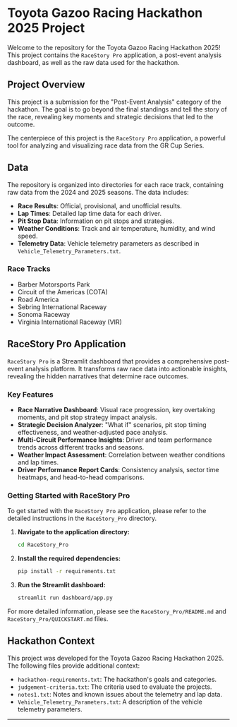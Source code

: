 # Toyota Gazoo Racing Hackathon 2025 Project

Welcome to the repository for the Toyota Gazoo Racing Hackathon 2025! This project contains the `RaceStory Pro` application, a post-event analysis dashboard, as well as the raw data used for the hackathon.

## Project Overview

This project is a submission for the "Post-Event Analysis" category of the hackathon. The goal is to go beyond the final standings and tell the story of the race, revealing key moments and strategic decisions that led to the outcome.

The centerpiece of this project is the `RaceStory Pro` application, a powerful tool for analyzing and visualizing race data from the GR Cup Series.

## Data

The repository is organized into directories for each race track, containing raw data from the 2024 and 2025 seasons. The data includes:

*   **Race Results**: Official, provisional, and unofficial results.
*   **Lap Times**: Detailed lap time data for each driver.
*   **Pit Stop Data**: Information on pit stops and strategies.
*   **Weather Conditions**: Track and air temperature, humidity, and wind speed.
*   **Telemetry Data**: Vehicle telemetry parameters as described in `Vehicle_Telemetry_Parameters.txt`.

### Race Tracks

*   Barber Motorsports Park
*   Circuit of the Americas (COTA)
*   Road America
*   Sebring International Raceway
*   Sonoma Raceway
*   Virginia International Raceway (VIR)

## RaceStory Pro Application

`RaceStory Pro` is a Streamlit dashboard that provides a comprehensive post-event analysis platform. It transforms raw race data into actionable insights, revealing the hidden narratives that determine race outcomes.

### Key Features

*   **Race Narrative Dashboard**: Visual race progression, key overtaking moments, and pit stop strategy impact analysis.
*   **Strategic Decision Analyzer**: "What if" scenarios, pit stop timing effectiveness, and weather-adjusted pace analysis.
*   **Multi-Circuit Performance Insights**: Driver and team performance trends across different tracks and seasons.
*   **Weather Impact Assessment**: Correlation between weather conditions and lap times.
*   **Driver Performance Report Cards**: Consistency analysis, sector time heatmaps, and head-to-head comparisons.

### Getting Started with RaceStory Pro

To get started with the `RaceStory Pro` application, please refer to the detailed instructions in the `RaceStory_Pro` directory.

1.  **Navigate to the application directory:**
    ```bash
    cd RaceStory_Pro
    ```

2.  **Install the required dependencies:**
    ```bash
    pip install -r requirements.txt
    ```

3.  **Run the Streamlit dashboard:**
    ```bash
    streamlit run dashboard/app.py
    ```

For more detailed information, please see the `RaceStory_Pro/README.md` and `RaceStory_Pro/QUICKSTART.md` files.

## Hackathon Context

This project was developed for the Toyota Gazoo Racing Hackathon 2025. The following files provide additional context:

*   `hackathon-requirements.txt`: The hackathon's goals and categories.
*   `judgement-criteria.txt`: The criteria used to evaluate the projects.
*   `notes1.txt`: Notes and known issues about the telemetry and lap data.
*   `Vehicle_Telemetry_Parameters.txt`: A description of the vehicle telemetry parameters.

---

